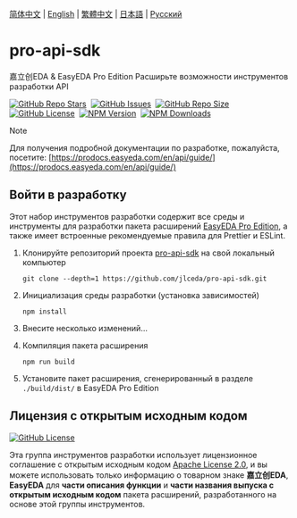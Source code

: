 [简体中文](./README.md) | [English](./README.en.md) | [繁體中文](./README.zh-Hant.md) | [日本語](./README.ja.md) | [Русский](#)

# pro-api-sdk

嘉立创EDA & EasyEDA Pro Edition Расширьте возможности инструментов разработки API

<a href="https://github.com/jlceda/pro-api-sdk" style="vertical-align: inherit;" target="_blank"><img src="https://img.shields.io/github/stars/jlceda/pro-api-sdk" alt="GitHub Repo Stars" class="not-medium-zoom-image" style="display: inline; vertical-align: inherit;" /></a>&nbsp;
<a href="https://github.com/jlceda/pro-api-sdk/issues" style="vertical-align: inherit;" target="_blank"><img src="https://img.shields.io/github/issues/jlceda/pro-api-sdk" alt="GitHub Issues" class="not-medium-zoom-image" style="display: inline; vertical-align: inherit;" /></a>&nbsp;
<a href="https://github.com/jlceda/pro-api-sdk" style="vertical-align: inherit;" target="_blank"><img src="https://img.shields.io/github/repo-size/jlceda/pro-api-sdk" alt="GitHub Repo Size" class="not-medium-zoom-image" style="display: inline; vertical-align: inherit;" /></a>&nbsp;
<a href="https://choosealicense.com/licenses/apache-2.0/" style="vertical-align: inherit;" target="_blank"><img src="https://img.shields.io/github/license/jlceda/pro-api-sdk" alt="GitHub License" class="not-medium-zoom-image" style="display: inline; vertical-align: inherit;" /></a>&nbsp;
<a href="https://www.npmjs.com/package/@jlceda/pro-api-types" style="vertical-align: inherit;" target="_blank"><img src="https://img.shields.io/npm/v/%40jlceda%2Fpro-api-types?label=pro-api-types" alt="NPM Version" class="not-medium-zoom-image" style="display: inline; vertical-align: inherit;" /></a>&nbsp;
<a href="https://www.npmjs.com/package/@jlceda/pro-api-types" style="vertical-align: inherit;" target="_blank"><img src="https://img.shields.io/npm/d18m/%40jlceda%2Fpro-api-types" alt="NPM Downloads" class="not-medium-zoom-image" style="display: inline; vertical-align: inherit;" /></a>

> [!NOTE]
>
> Для получения подробной документации по разработке, пожалуйста, посетите: [https://prodocs.easyeda.com/en/api/guide/](https://prodocs.easyeda.com/en/api/guide/)

## Войти в разработку

Этот набор инструментов разработки содержит все среды и инструменты для разработки пакета расширений [EasyEDA Pro Edition](https://pro.easyeda.com/), а также имеет встроенные рекомендуемые правила для Prettier и ESLint.

1. Клонируйте репозиторий проекта [pro-api-sdk](https://github.com/jlceda/pro-api-sdk) на свой локальный компьютер

    ```shell
    git clone --depth=1 https://github.com/jlceda/pro-api-sdk.git
    ```

2. Инициализация среды разработки (установка зависимостей)

    ```shell
    npm install
    ```

3. Внесите несколько изменений...

4. Компиляция пакета расширения

    ```shell
    npm run build
    ```

5. Установите пакет расширения, сгенерированный в разделе `./build/dist/` в EasyEDA Pro Edition

## Лицензия с открытым исходным кодом

<a href="https://choosealicense.com/licenses/apache-2.0/" style="vertical-align: inherit;" target="_blank"><img src="https://img.shields.io/github/license/jlceda/pro-api-sdk" alt="GitHub License" class="not-medium-zoom-image" style="display: inline; vertical-align: inherit;" /></a>

Эта группа инструментов разработки использует лицензионное соглашение с открытым исходным кодом [Apache License 2.0](https://choosealicense.com/licenses/apache-2.0/), и вы можете использовать только информацию о товарном знаке **嘉立创EDA**, **EasyEDA** для **части описания функции** и **части названия выпуска с открытым исходным кодом** пакета расширений, разработанного на основе этой группы инструментов.
